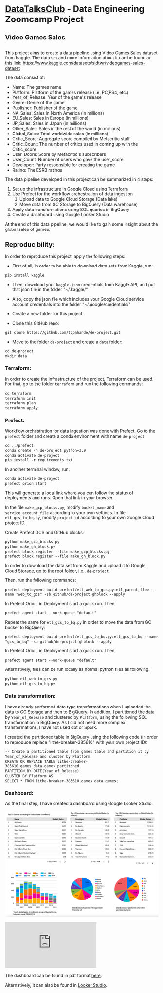 # [DataTalksClub](https://github.com/DataTalksClub/data-engineering-zoomcamp) - Data Engineering Zoomcamp Project
## Video Games Sales

##

This project aims to create a data pipeline using Video Games Sales dataset from Kaggle. The data set and more information about it can be found at this link: https://www.kaggle.com/datasets/sidtwr/videogames-sales-dataset

The data consist of:

- Name: The games name
- Platform: Platform of the games release (i.e. PC,PS4, etc.)
- Year_of_Release: Year of the game's release
- Genre: Genre of the game
- Publisher: Publisher of the game
- NA_Sales: Sales in North America (in millions)
- EU_Sales: Sales in Europe (in millions)
- JP_Sales: Sales in Japan (in millions)
- Other_Sales: Sales in the rest of the world (in millions)
- Global_Sales: Total worldwide sales (in millions)
- Critic_Score: Aggregate score compiled by Metacritic staff
- Critic_Count: The number of critics used in coming up with the Critic_score
- User_Dcore: Score by Metacritic's subscribers
- User_Count: Number of users who gave the user_score
- Developer: Party responsible for creating the game
- Rating: The ESRB ratings

The data pipeline developed in this project can be summarized in 4 steps:
<ol>
<li> Set up the infrastructure in Google Cloud using Terraform
<li> Use Prefect for the workflow orchestration of data ingestion
<ol>
<li> Upload data to Google Cloud Storage (Data lake)
<li> Move data from GC Storage to BigQuery (Data warehouse)
</ol>
<li> Apply data transformations using SQL queries in BigQuery
<li> Create a dashboard using Google Looker Studio
</ol>

At the end of this data pipeline, we would like to gain some insight about the global sales of games.


## Reproducibility:

In order to reproduce this project, apply the following steps:

- First of all, in order to be able to download data sets from Kaggle, run:
```
pip install kaggle
```
- Then, download your `kaggle.json` credentials from Kaggle API, and put that json file in the folder "~/.kaggle/"

- Also, copy the json file which includes your Google Cloud service account credentials into the folder "~/.google/credentials/"

- Create a new folder for this project.

- Clone this GitHub repo:
```
git clone https://github.com/topahande/de-project.git
```

- Move to the folder `de-project` and create a `data` folder:
```
cd de-project
mkdir data
```


### Terraform:
In order to create the infrastructure of the project, Terraform can be used. For that, go to the folder `terraform` and run the following commands:
```
cd terraform
terraform init
terraform plan 
terraform apply
```

### Prefect:
Workflow orchestration for data ingestion was done with Prefect.
Go to the `prefect` folder and create a conda environment with name `de-project`, 
```
cd ../prefect
conda create -n de-project python=3.9
conda activate de-project
pip install -r requirements.txt
```

In another terminal window, run:
```
conda activate de-project
prefect orion start
```
This will generate a local link where you can follow the status of deployments and runs. Open that link in your browser.

In the file `make_gcp_blocks.py`, modify `bucket_name` and `service_account_file` according to your own settings.
In file `etl_gcs_to_bq.py`, modify `project_id` according to your own Google Cloud project ID.

Create Prefect GCS and GitHub blocks:
```
python make_gcp_blocks.py 
python make_gh_block.py
prefect block register --file make_gcp_blocks.py 
prefect block register --file make_gh_block.py
```

In order to download the data set from Kaggle and upload it to Google Cloud Storage, go to the root folder, i.e., `de-project`.

Then, run the following commands:
```
prefect deployment build prefect/etl_web_to_gcs.py:etl_parent_flow --name "web_to_gcs" -sb github/de-project-ghblock --apply
```
In Prefect Orion, in Deployment start a quick run. Then,
```
prefect agent start --work-queue "default"
```

Repeat the same for `etl_gcs_to_bq.py` in order to move the data from GC bucket to BigQuery:
```
prefect deployment build prefect/etl_gcs_to_bq.py:etl_gcs_to_bq --name "gcs_to_bq" -sb github/de-project-ghblock --apply
```
In Prefect Orion, in Deployment start a quick run. Then,
```
prefect agent start --work-queue "default"
```

Alternatively, files can be run locally as normal python files as following:

```
python etl_web_to_gcs.py
python etl_gcs_to_bq.py
```

### Data transformation:
I have already performed data type transformations when I uploaded the data to GC Storage and then to BigQuery. In addition, I partitioned the data by `Year_of_Release` and clustered by `Platform`, using the following SQL transformation in BigQuery. As I did not need more complex transformations, I have not used dbt or Spark.

I created the partitioned table in BigQuery using the following code (in order to reproduce replace "lithe-breaker-385610" with your own project ID):

```
-- Create a partitioned table from games table and partition it by Year_of_Release and cluster by Platform
CREATE OR REPLACE TABLE lithe-breaker-385610.games_data.games_partitoned
PARTITION BY DATE(Year_of_Release)
CLUSTER BY Platform AS
SELECT * FROM lithe-breaker-385610.games_data.games;
```

### Dashboard:

As the final step, I have created a dashboard using Google Looker Studio.

<p align="center">
<img src="games_data_analysis.png" width="1000">
</p>


<object data="https://github.com/LadyTastingData/de-project/blob/main/games_data_analysis.pdf" type="application/pdf" width="700px" height="700px">
    <embed src="https://github.com/LadyTastingData/de-project/blob/main/games_data_analysis.pdf">
        <p>The dashboard can be found in pdf format <a href="https://github.com/LadyTastingData/de-project/blob/main/games_data_analysis.pdf">here</a>.</p>
    </embed>
</object>


Alternatively, it can also be found in [Looker Studio](https://lookerstudio.google.com/reporting/ce18b05c-e1f7-4479-b056-c084bc77c3b5).



